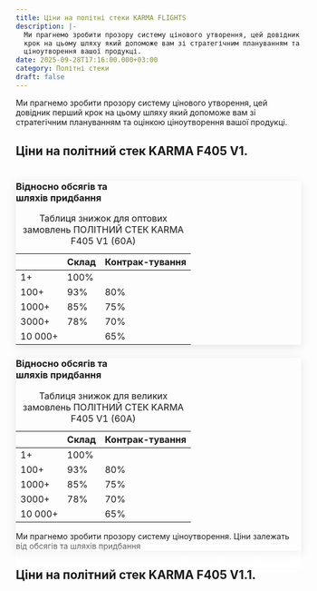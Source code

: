 ```yaml
---
title: Ціни на політні стеки KARMA FLIGHTS
description: |-
  Ми прагнемо зробити прозору систему цінового утворення, цей довідник перший
  крок на цьому шляху який допоможе вам зі стратегічним плануванням та оцінкою
  ціноутворення вашої продукці.
date: 2025-09-28T17:16:00.000+03:00
category: Політні стеки
draft: false
---
```

<style> 

body{ font-family: Montserrat; font-size:16px; padding-top:10px; padding-bottom:10px; } .article ol { list-style-type: none; counter-reset: num; margin: 0 0 0 45px; padding: 15px 0 5px 0; font-size: 16px; } .article ol li { position: relative; margin: 0 0 0 0; padding: 0 0 10px 0; line-height: 1.9; } .article ol li:before { content: counter(num); counter-increment: num; display: inline-block; position: absolute; top: -8px; left: -38px; width: 28px; height: 28px; background: #fff; color: #000; text-align: center; line-height: 28px; font-size: 18px; border-radius: 50%; border: 1px solid #ba0108; } .article h1{ font-family:Unbounded; font-size: 32px !important; line-height: 32px; padding-top:10px; padding-bottom:10px; } 

.article h2{ font-family: Montserrat; border-bottom:1px solid #ba0108; font-size: 24px; text-align: left; margin-top: 35px !important;
 font-weight: bold !important; 

 } 

.article h3{ font-family: Montserrat; font-size: 18px; line-height: 18px; font-weight: bold !important; text-align: center; margin-top: 30px; } 

</style>
<style>

:root{
  --rm-duration: 300ms;
  --rm-ease: cubic-bezier(.2,.6,.2,1);
  --rm-fade-height: 54px; /* висота напівпрозорого затемнення */
}



 .post{ max-width: 720px; margin: 24px auto; padding: 0 16px;}
.post h2{margin-top:30px;font-weight:bold;}
.readmore{ position: relative; }  
.readmore__content{ overflow: hidden; max-height: 0; transition: max-height var(--rm-duration) var(--rm-ease); } 
.readmore__fade{
  pointer-events: none;
  position: absolute;
  left: 0; right: 0; bottom: 42px; 
  height: var(--rm-fade-height);
  background: linear-gradient(to bottom, rgba(255,255,255,0), rgba(255,255,255,1));
  opacity: 1;
  transition: opacity 160ms ease-in-out;
}

.readmore__toggle{ display: inline-flex; align-items: center; gap: 8px; margin-top: 12px !important; padding: 10px 14px !important; border-radius: 10px; border: 1px solid #ba0108 !important; background: #fff; cursor: pointer; font-weight: 600; transition: transform 120ms ease, box-shadow 120ms ease; } 
.readmore__toggle:hover{ box-shadow: 0 2px 10px rgba(0,0,0,.06); } .readmore__toggle:active{ transform: translateY(1px); } 
.readmore.is-expanded .readmore__fade{ opacity: 0; } 
 @media (prefers-reduced-motion: reduce){ .readmore__content{ transition: none; } .readmore__fade{ transition: none; } .readmore__toggle{ transition: none; } } </style>
<p>Ми прагнемо зробити прозору систему цінового утворення, цей довідник перший
крок на цьому шляху який допоможе вам зі стратегічним плануванням та оцінкою
ціноутворення вашої продукці.</p>
<article class="post"> <h2>Ціни на політний стек KARMA F405 V1. </h2>
<div class="readmore" data-collapsed-height="180"> <div class="readmore__content" id="rm-1" aria-hidden="true"> 
<div class="article">
<h3 class="text-center">Рекомендована ціна BOX (упаковка 1шт.)&nbsp;&nbsp;&nbsp;       
70 USD</h3>
<h3 class="text-center">Рекомендована ціна OEM (упаковка 20шт.)&nbsp;&nbsp;&nbsp;       67 USD</h3>
<section class="overflow-hidden relative pt-[60px] lg:pt-[80px]" aria-labelledby=cost-calculation-heading><div class="max-w-7xl relative z-[2] px-4 sm:px-6 lg:px-8 lg:mx-auto"><h2 id=cost-calculation-heading class="font-[Unbounded] text-[24px] lg:text-[48px] font-medium text-center mb-[25px] uppercase text-black">РОЗРАХУНОК ВАРТОСТІ</h2><div class="grid grid-cols-1 gap-[40px] md:gap-[20px] mb-[40px] md:mb-[54px] sm:grid-cols-2 lg:grid-cols-3" role=list aria-label='Таблиці розрахунку вартості для ПОЛІТНИЙ СТЕК KARMA F405 V1 (60A)'><h3 class="font-[Montserrat] text-[24px] md:text-[16px] lg:text-[24px] font-semibold text-[#404040] text-center mb-4 lg:mb-6">Відносно обсягів та<br>шляхів придбання</h3><div class="flex flex-1 justify-center items-center lg:block"><table class="w-full h-[305px] border-separate border-spacing-0 border border-black rounded-[5px] overflow-hidden lg:h-auto" role=table aria-label='Таблиця знижок залежно від обсягів замовлення'><caption class=sr-only>Таблиця знижок для різних обсягів замовлення ПОЛІТНИЙ СТЕК KARMA F405 V1 (60A)</caption><thead><tr><th class="font-[Inter] text-[16px] font-medium text-left border-r border-black border-b border-black w-[100px]"></th><th class="font-[Inter] text-[16px] font-medium text-center border-r border-black border-b border-black w-[100px] text-[#020303]">Склад</th><th class="font-[Inter] text-[16px] font-medium text-center border-b border-black w-[100px] text-[#020303]">Контрак-тування</th></tr></thead><tbody><tr><td class="font-[Inter] text-[16px] font-medium border-r border-black border-b border-black w-[100px] text-center text-[#020303]">1+</td><td class="font-[Montserrat] text-[16px] font-normal text-[#404040] py-2 px-2 text-center border-r border-black border-b border-black w-[100px]">100%</td><td class="font-[Montserrat] text-[16px] font-normal py-2 px-2 text-center border-b border-black w-[100px]"></td></tr><tr><td class="font-[Inter] text-[16px] font-medium py-2 px-2 border-r border-black border-b border-black w-[100px] text-center text-[#020303]">100+</td><td class="font-[Montserrat] text-[16px] font-normal text-[#404040] py-2 px-2 text-center border-r border-black border-b border-black w-[100px]">93%</td><td class="font-[Montserrat] text-[16px] font-normal text-[#404040] py-2 px-2 text-center border-b border-black w-[100px]">80%</td></tr><tr><td class="font-[Inter] text-[16px] font-medium py-2 px-2 border-r border-black border-b border-black w-[100px] text-center text-[#020303]">1000+</td><td class="font-[Montserrat] text-[16px] font-normal text-[#404040] py-2 px-2 text-center border-r border-black border-b border-black w-[100px]">85%</td><td class="font-[Montserrat] text-[16px] font-normal text-[#404040] py-2 px-2 text-center border-b border-black w-[100px]">75%</td></tr><tr><td class="font-[Inter] text-[16px] font-medium py-2 px-2 border-r border-black border-b border-black w-[100px] text-center text-[#020303]">3000+</td><td class="font-[Montserrat] text-[16px] font-normal text-[#404040] py-2 px-2 text-center border-r border-black border-b border-black w-[100px]">78%</td><td class="font-[Montserrat] text-[16px] font-normal text-[#404040] py-2 px-2 text-center border-b border-black w-[100px]">70%</td></tr><tr><td class="font-[Inter] text-[16px] font-medium py-2 px-2 border-r border-black w-[100px] text-center text-[#020303]">10 000+</td><td class="font-[Montserrat] text-[16px] font-normal py-2 px-2 text-center border-r border-black w-[100px]"></td><td class="font-[Montserrat] text-[16px] font-normal text-[#404040] py-2 px-2 text-center w-[100px]">65%</td></tr></tbody></table></div></div></article><article class="bg-white rounded-[5px] overflow-hidden w-full h-[439px] mx-auto lg:h-auto" style="box-shadow:0 4px 16px rgba(0,0,0,.1)" role=listitem><div class="flex flex-col p-4 h-full lg:p-6"><h3 class="font-[Montserrat] text-[24px] md:text-[16px] lg:text-[24px] font-semibold text-[#404040] text-center mb-4 lg:mb-6">Відносно обсягів та<br>шляхів придбання</h3><div class="flex flex-1 justify-center items-center lg:block"><table class="w-full h-[305px] border-separate border-spacing-0 border border-black rounded-[5px] overflow-hidden lg:h-auto" role=table aria-label='Таблиця знижок для оптових замовлень'><caption class=sr-only>Таблиця знижок для оптових замовлень ПОЛІТНИЙ СТЕК KARMA F405 V1 (60A)</caption><thead><tr><th class="font-[Inter] text-[16px] font-medium text-left border-r border-black border-b border-black w-[100px]"></th><th class="font-[Inter] text-[16px] font-medium text-center border-r border-black border-b border-black w-[100px] text-[#020303]">Склад</th><th class="font-[Inter] text-[16px] font-medium text-center border-b border-black w-[100px] text-[#020303]">Контрак-тування</th></tr></thead><tbody><tr><td class="font-[Inter] text-[16px] font-medium py-2 px-2 border-r border-black border-b border-black w-[100px] text-center text-[#020303]">1+</td><td class="font-[Montserrat] text-[16px] font-normal text-[#404040] py-2 px-2 text-center border-r border-black border-b border-black w-[100px]">100%</td><td class="font-[Montserrat] text-[16px] font-normal py-2 px-2 text-center border-b border-black w-[100px]"></td></tr><tr><td class="font-[Inter] text-[16px] font-medium py-2 px-2 border-r border-black border-b border-black w-[100px] text-center text-[#020303]">100+</td><td class="font-[Montserrat] text-[16px] font-normal text-[#404040] py-2 px-2 text-center border-r border-black border-b border-black w-[100px]">93%</td><td class="font-[Montserrat] text-[16px] font-normal text-[#404040] py-2 px-2 text-center border-b border-black w-[100px]">80%</td></tr><tr><td class="font-[Inter] text-[16px] font-medium py-2 px-2 border-r border-black border-b border-black w-[100px] text-center text-[#020303]">1000+</td><td class="font-[Montserrat] text-[16px] font-normal text-[#404040] py-2 px-2 text-center border-r border-black border-b border-black w-[100px]">85%</td><td class="font-[Montserrat] text-[16px] font-normal text-[#404040] py-2 px-2 text-center border-b border-black w-[100px]">75%</td></tr><tr><td class="font-[Inter] text-[16px] font-medium py-2 px-2 border-r border-black border-b border-black w-[100px] text-center text-[#020303]">3000+</td><td class="font-[Montserrat] text-[16px] font-normal text-[#404040] py-2 px-2 text-center border-r border-black border-b border-black w-[100px]">78%</td><td class="font-[Montserrat] text-[16px] font-normal text-[#404040] py-2 px-2 text-center border-b border-black w-[100px]">70%</td></tr><tr><td class="font-[Inter] text-[16px] font-medium py-2 px-2 border-r border-black w-[100px] text-center text-[#020303]">10 000+</td><td class="font-[Montserrat] text-[16px] font-normal py-2 px-2 text-center border-r border-black w-[100px]"></td><td class="font-[Montserrat] text-[16px] font-normal text-[#404040] py-2 px-2 text-center w-[100px]">65%</td></tr></tbody></table></div></div></article><article class="bg-white rounded-[5px] overflow-hidden w-full h-[439px] mx-auto lg:h-auto" style="box-shadow:0 4px 16px rgba(0,0,0,.1)" role=listitem><div class="flex flex-col p-4 h-full lg:p-6"><h3 class="font-[Montserrat] text-[24px] md:text-[16px] lg:text-[24px] font-semibold text-[#404040] text-center mb-4 lg:mb-6">Відносно обсягів та<br>шляхів придбання</h3><div class="flex flex-1 justify-center items-center lg:block"><table class="w-full h-[305px] border-separate border-spacing-0 border border-black rounded-[5px] overflow-hidden lg:h-auto" role=table aria-label='Таблиця знижок для великих замовлень'><caption class=sr-only>Таблиця знижок для великих замовлень ПОЛІТНИЙ СТЕК KARMA F405 V1 (60A)</caption><thead><tr><th class="font-[Inter] text-[16px] font-medium text-center border-r border-black border-b border-black w-[100px]"></th><th class="font-[Inter] text-[16px] font-medium text-center border-r border-black border-b border-black w-[100px] text-[#020303]">Склад</th><th class="font-[Inter] text-[16px] font-medium text-center border-b border-black w-[100px] text-[#020303]">Контрак-тування</th></tr></thead><tbody><tr><td class="font-[Inter] text-[16px] font-medium py-2 px-2 border-r border-black border-b border-black w-[100px] text-center text-[#020303]">1+</td><td class="font-[Montserrat] text-[16px] font-normal text-[#404040] py-2 px-2 text-center border-r border-black border-b border-black w-[100px]">100%</td><td class="font-[Montserrat] text-[16px] font-normal py-2 px-2 text-center border-b border-black w-[100px]"></td></tr><tr><td class="font-[Inter] text-[16px] font-medium py-2 px-2 border-r border-black border-b border-black w-[100px] text-center text-[#020303]">100+</td><td class="font-[Montserrat] text-[16px] font-normal text-[#404040] py-2 px-2 text-center border-r border-black border-b border-black w-[100px]">93%</td><td class="font-[Montserrat] text-[16px] font-normal text-[#404040] py-2 px-2 text-center border-b border-black w-[100px]">80%</td></tr><tr><td class="font-[Inter] text-[16px] font-medium py-2 px-2 border-r border-black border-b border-black w-[100px] text-center text-[#020303]">1000+</td><td class="font-[Montserrat] text-[16px] font-normal text-[#404040] py-2 px-2 text-center border-r border-black border-b border-black w-[100px]">85%</td><td class="font-[Montserrat] text-[16px] font-normal text-[#404040] py-2 px-2 text-center border-b border-black w-[100px]">75%</td></tr><tr><td class="font-[Inter] text-[16px] font-medium py-2 px-2 border-r border-black border-b border-black w-[100px] text-center text-[#020303]">3000+</td><td class="font-[Montserrat] text-[16px] font-normal text-[#404040] py-2 px-2 text-center border-r border-black border-b border-black w-[100px]">78%</td><td class="font-[Montserrat] text-[16px] font-normal text-[#404040] py-2 px-2 text-center border-b border-black w-[100px]">70%</td></tr><tr><td class="font-[Inter] text-[16px] font-medium py-2 px-2 border-r border-black w-[100px] text-center text-[#020303]">10 000+</td><td class="font-[Montserrat] text-[16px] font-normal py-2 px-2 text-center border-r border-black w-[100px]"></td><td class="font-[Montserrat] text-[16px] font-normal text-[#404040] py-2 px-2 text-center w-[100px]">65%</td></tr></tbody></table></div></div></div><div class=text-center><p class="font-[Montserrat] text-[16px] md:text-[20px] mb-[25px] text-center text-black">Ми прагнемо зробити прозору систему ціноутворення. Ціни залежать від обсягів та шляхів придбання</p></div></div></section>
</div>
</div>
</article>
<article class="post"> <h2>Ціни на політний стек KARMA F405 V1.1.</h2>
<div class="readmore" data-collapsed-height="140"> 
<div class="readmore__content" id="rm-1" aria-hidden="true"> 
<div class="article">
 <p>Удосконалений політний стек. Ще потужніший, ще витриваліший.</p>
 <p>
KARMA F405V1.1 - другий крок у пошуках досконалості.
</p>
 </div>
<div class="text-center"><button class="readmore__toggle"  type="button"  aria-expanded="false" aria-controls="rm-1">Читати далі</button></div>
<div class="readmore__fade" aria-hidden="true"></div>
</div> 
</div>
</article>
<script>
;(function(){
  const components = document.querySelectorAll('.readmore');
  components.forEach((root, idx) => { 
    const content = root.querySelector('.readmore__content'); 
    const btn = root.querySelector('.readmore__toggle'); 
    const fade = root.querySelector('.readmore__fade'); 
    const collapsed = Math.max( 
      0, 
      parseInt(root.getAttribute('data-collapsed-height') || '160', 10) 
    ); 
    // Ініціалізація згорнутого стану 
    content.style.maxHeight = collapsed + 'px'; 
    content.setAttribute('aria-hidden', 'true'); 
    btn.setAttribute('aria-expanded', 'false'); 
    const labelOpen = 'Читати далі'; 
    const labelClose = 'Згорнути'; 
    btn.textContent = labelOpen; 
    let isAnimating = false; 
    let expanded = false; 
    const open = () => { 
      if (isAnimating || expanded) return; 
      isAnimating = true; 
      root.classList.add('is-expanded'); 
      // Початок: з поточного (collapsed px) до фактичної висоти контенту 
      const startHeight = content.offsetHeight; 
      content.style.maxHeight = startHeight + 'px'; // фіксуємо, щоб плавно перейти 
      // У наступному кадрі виставимо кінцеве значення 
      requestAnimationFrame(() => { 
        const target = content.scrollHeight; 
        content.style.maxHeight = target + 'px'; 
      }); 
      const onEnd = (e) => { 
        if (e.propertyName !== 'max-height') return; 
        content.style.maxHeight = 'none'; // знімаємо обмеження після анімації 
        content.removeEventListener('transitionend', onEnd); 
        btn.setAttribute('aria-expanded', 'true'); 
        content.setAttribute('aria-hidden', 'false'); 
        btn.textContent = labelClose; 
        isAnimating = false; 
        expanded = true; 
      }; 
      content.addEventListener('transitionend', onEnd); 
    }; 
    const close = () => { 
      if (isAnimating || !expanded) return; 
      isAnimating = true; 
      root.classList.remove('is-expanded'); 
      // З none → в конкретне число: спочатку зафіксуємо поточну висоту 
      const startHeight = content.scrollHeight; 
      content.style.maxHeight = startHeight + 'px'; 
      // У наступному кадрі стиснемо до collapsed px 
      requestAnimationFrame(() => { 
        content.style.maxHeight = collapsed + 'px'; 
      }); 
      const onEnd = (e) => { 
        if (e.propertyName !== 'max-height') return; 
        content.removeEventListener('transitionend', onEnd); 
        btn.setAttribute('aria-expanded', 'false'); 
        content.setAttribute('aria-hidden', 'true'); 
        btn.textContent = labelOpen; 
        isAnimating = false; 
        expanded = false; 
      }; 
      content.addEventListener('transitionend', onEnd); 
    }; 
    btn.addEventListener('click', () => (expanded ? close() : open())); 
    // Підтримка ресайзу: якщо блок розгорнутий, оновлюємо max-height до актуального scrollHeight 
    let resizeRaf = null; 
    window.addEventListener('resize', () => { 
      if (!expanded || isAnimating) return; 
      if (resizeRaf) cancelAnimationFrame(resizeRaf); 
      resizeRaf = requestAnimationFrame(() => { 
        // Під час розгорнутого стану стоїть 'none' — коротко повернемо px, щоб анімовано адаптуватись 
        content.style.maxHeight = content.scrollHeight + 'px'; 
      });
    });
  });
})();
; // <-- Добавлена точка с запятой в конце
</script>
